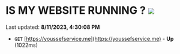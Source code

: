 # IS MY WEBSITE RUNNING ? [![](https://img.shields.io/static/v1?label=Sponsor&message=%E2%9D%A4&logo=GitHub&color=%23fe8e86)](https://github.com/sponsors/<username>)

Last updated: **8/11/2023, 4:30:08 PM**

- `GET` [https://youssefservice.me](https://youssefservice.me) - **Up** (1022ms)

